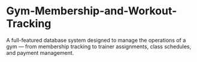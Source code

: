 # Gym-Membership-and-Workout-Tracking
A full-featured database system designed to manage the operations of a gym — from membership tracking to trainer assignments, class schedules, and payment management.
